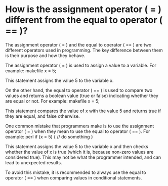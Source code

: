 # How is the assignment operator ( = ) different from the equal to operator ( == )?

The assignment operator ( = ) and the equal to operator ( == ) are two different operators used in programming. The key difference between them is their purpose and how they behave.

The assignment operator ( = ) is used to assign a value to a variable. For example:
makefile
x = 5;

This statement assigns the value 5 to the variable x.

On the other hand, the equal to operator ( == ) is used to compare two values and returns a boolean value (true or false) indicating whether they are equal or not. For example:
makefile
x = 5;

This statement compares the value of x with the value 5 and returns true if they are equal, and false otherwise.

One common mistake that programmers make is to use the assignment operator ( = ) when they mean to use the equal to operator ( == ). For example:
perl
if (x = 5) {
    // do something
}

This statement assigns the value 5 to the variable x and then checks whether the value of x is true (which it is, because non-zero values are considered true). This may not be what the programmer intended, and can lead to unexpected results.

To avoid this mistake, it is recommended to always use the equal to operator ( == ) when comparing values in conditional statements.

